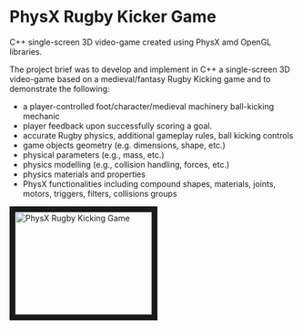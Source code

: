 # PhysX Rugby Kicker Game

C++ single-screen 3D video-game created using PhysX amd OpenGL libraries.

The project brief was to develop and implement in C++ a single-screen 3D video-game based on a medieval/fantasy Rugby Kicking game and to demonstrate the following:

- a player-controlled foot/character/medieval machinery ball-kicking mechanic
- player feedback upon successfully scoring a goal.
- accurate Rugby physics, additional gameplay rules, ball kicking controls
- game objects geometry (e.g. dimensions, shape, etc.)
- physical parameters (e.g., mass, etc.)
- physics modelling (e.g., collision handling, forces, etc.)
- physics materials and properties
- PhysX functionalities including compound shapes, materials, joints, motors, triggers, filters, collisions groups


<a href="https://www.youtube.com/watch?v=Pxtn1q6JNIk" target="_blank"><img src="https://img.youtube.com/vi/Pxtn1q6JNIk/hqdefault.jpg" 
alt="PhysX Rugby Kicking Game" width="240" height="180" border="10" /></a>
